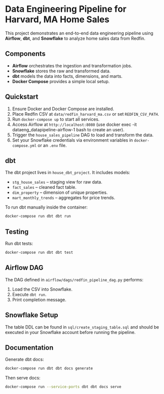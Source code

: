 # Data Engineering Pipeline for Harvard, MA Home Sales

This project demonstrates an end-to-end data engineering pipeline using **Airflow**, **dbt**, and **Snowflake** to analyze home sales data from Redfin.

## Components
- **Airflow** orchestrates the ingestion and transformation jobs.
- **Snowflake** stores the raw and transformed data.
- **dbt** models the data into facts, dimensions, and marts.
- **Docker Compose** provides a simple local setup.

## Quickstart
1. Ensure Docker and Docker Compose are installed.
2. Place Redfin CSV at `data/redfin_harvard_ma.csv` or set `REDFIN_CSV_PATH`. 
3. Run `docker-compose up` to start all services.
4. Access Airflow at `http://localhost:8080` (use docker exec -it dataeng_datapipeline-airflow-1 bash to create an user).
5. Trigger the `house_sales_pipeline` DAG to load and transform the data.
6. Set your Snowflake credentials via environment variables in `docker-compose.yml` or an `.env` file.

## dbt
The dbt project lives in `house_dbt_project`. It includes models:
- `stg_house_sales` – staging view for raw data.
- `fact_sales` – cleaned fact table.
- `dim_property` – dimension of unique properties.
- `mart_monthly_trends` – aggregates for price trends.

To run dbt manually inside the container:
```bash
docker-compose run dbt dbt run
```

## Testing
Run dbt tests:
```bash
docker-compose run dbt dbt test
```

## Airflow DAG
The DAG defined in `airflow/dags/redfin_pipeline_dag.py` performs:
1. Load the CSV into Snowflake.
2. Execute `dbt run`.
3. Print completion message.

## Snowflake Setup
The table DDL can be found in `sql/create_staging_table.sql` and should be executed in your Snowflake account before running the pipeline.

## Documentation
Generate dbt docs:
```bash
docker-compose run dbt dbt docs generate
```
Then serve docs:
```bash
docker-compose run --service-ports dbt dbt docs serve
```

